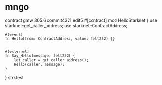 # mngo
contract gmw
305.6
commit4321
edit5
#[contract]
mod HelloStarknet {
    use starknet::get_caller_address;
    use starknet::ContractAddress;


    #[event]
    fn Hello(from: ContractAddress, value: felt252) {}


    #[external]
    fn Say_Hello(message: felt252) {
        let caller = get_caller_address();
        Hello(caller, message);
    }

}
strktest
